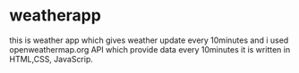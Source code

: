 # weatherapp
this is weather app which gives weather update every 10minutes and i used openweathermap.org API which provide data every 10minutes it is written in HTML,CSS, JavaScrip.
